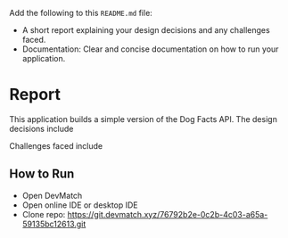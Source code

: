 Add the following to this `README.md` file:  
  * A short report explaining your design decisions and any challenges faced.
  * Documentation: Clear and concise documentation on how to run your application.

# Report

This application builds a simple version of the Dog Facts API. The design decisions include

Challenges faced include

## How to Run
- Open DevMatch
- Open online IDE or desktop IDE
- Clone repo: https://git.devmatch.xyz/76792b2e-0c2b-4c03-a65a-59135bc12613.git
